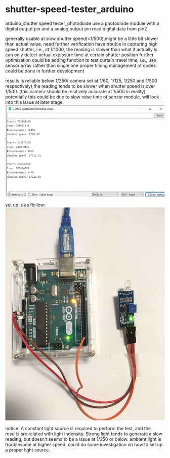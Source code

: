 # shutter-speed-tester_arduino
arduino_shutter speed tester_photodiode
use a photodiode module with a digital output pin and a analog output pin
read digital data from pin2  
  
generally usable at slow shutter speed(<1/500),might be a little bit slower than actual value, need further verification
have trouble in capturing high speed shutter, i.e., at 1/1000, the reading is slower than what it actually is  
can only detect actual explosure time at certain shutter position
further optimisation could be adding function to test curtain travel time, i.e., use sensor array rather than single one
proper timing management of codes could be done in further development


results is reliable below 1/250( camera set at 1/60, 1/125, 1/250 and 1/500 respectively),the reading tends to be slower when shutter speed is over 1/500. (this camera should be relatively accurate at 1/500 in reality)
potentially this could be due to slow raise time of sensor module, will look into this issue at later stage.  
![avatar](https://raw.githubusercontent.com/Zhe-Cai/shutter-speed-tester_arduino/master/shutter_tester_results.png)  

set up is as flollow:  
![avatar](https://raw.githubusercontent.com/Zhe-Cai/shutter-speed-tester_arduino/master/shutter_tester_setup.jpg)  


notice:
A constant light source is required to perform the test, and the results are related with light indensity. Strong light tends to generate a slow reading, but doesn't seems to be a issue at 1/250 or below.
ambient light is troublesome at higher speed, could do some investigation on how to set up a proper light source.
